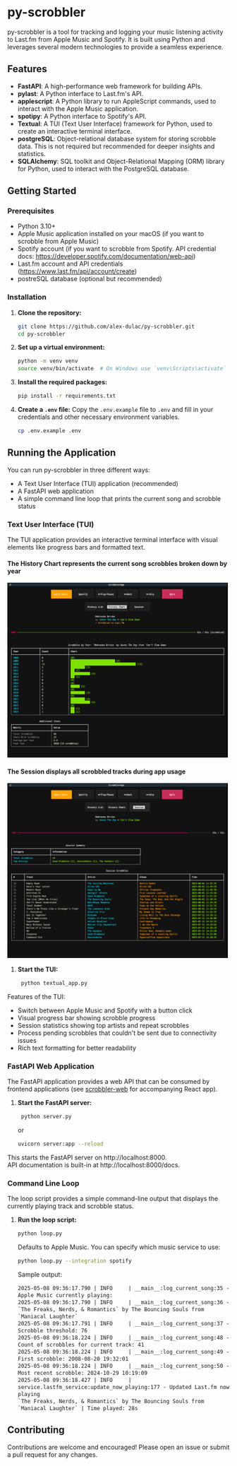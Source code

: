 # py-scrobbler

py-scrobbler is a tool for tracking and logging your music listening activity to Last.fm from Apple Music and Spotify. It is built using Python and leverages several modern technologies to provide a seamless experience.

## Features

- **FastAPI**: A high-performance web framework for building APIs.
- **pylast**: A Python interface to Last.fm's API.
- **applescript**: A Python library to run AppleScript commands, used to interact with the Apple Music application.
- **spotipy**: A Python interface to Spotify's API.
- **Textual**: A TUI (Text User Interface) framework for Python, used to create an interactive terminal interface.
- **postgreSQL**: Object-relational database system for storing scrobble data. This is not required but recommended for deeper insights and statistics.
- **SQLAlchemy**: SQL toolkit and Object-Relational Mapping (ORM) library for Python, used to interact with the PostgreSQL database.

## Getting Started

### Prerequisites

- Python 3.10+
- Apple Music application installed on your macOS (if you want to scrobble from Apple Music)
- Spotify account (if you want to scrobble from Spotify. API credential docs: https://developer.spotify.com/documentation/web-api)
- Last.fm account and API credentials (https://www.last.fm/api/account/create)
- postreSQL database (optional but recommended)

### Installation

1. **Clone the repository:**
    ```sh
    git clone https://github.com/alex-dulac/py-scrobbler.git
    cd py-scrobbler
    ```

2. **Set up a virtual environment:**
    ```sh
    python -m venv venv
    source venv/bin/activate  # On Windows use `venv\Scripts\activate`
    ```

3. **Install the required packages:**
    ```sh
    pip install -r requirements.txt
    ```

4. **Create a `.env` file:**
   Copy the `.env.example` file to `.env` and fill in your credentials and other necessary environment variables.
    ```sh
    cp .env.example .env
    ```

## Running the Application

You can run py-scrobbler in three different ways:

   - A Text User Interface (TUI) application (recommended)
   - A FastAPI web application 
   - A simple command line loop that prints the current song and scrobble status

### Text User Interface (TUI)

The TUI application provides an interactive terminal interface with visual elements like progress bars and formatted text.

#### The History Chart represents the current song scrobbles broken down by year
<img src="library/images/tui_chart.png" alt="drawing" width="500"/>

#### The Session displays all scrobbled tracks during app usage
<img src="library/images/tui_session.png" alt="drawing" width="500"/>

1. **Start the TUI:**
   ```sh
    python textual_app.py
    ```
   
Features of the TUI:
- Switch between Apple Music and Spotify with a button click
- Visual progress bar showing scrobble progress
- Session statistics showing top artists and repeat scrobbles
- Process pending scrobbles that couldn't be sent due to connectivity issues
- Rich text formatting for better readability

### FastAPI Web Application

The FastAPI application provides a web API that can be consumed by frontend applications (see [scrobbler-web](https://github.com/alex-dulac/scrobbler-web) for accompanying React app).

1. **Start the FastAPI server:**
   ```sh
    python server.py
    ```
   or
    ```sh
    uvicorn server:app --reload
    ```
This starts the FastAPI server on http://localhost:8000.
<br>
API documentation is built-in at http://localhost:8000/docs.

### Command Line Loop

The loop script provides a simple command-line output that displays the currently playing track and scrobble status.

1. **Run the loop script:**
    ```sh
    python loop.py
    ```
   Defaults to Apple Music. You can specify which music service to use:
    ```sh
    python loop.py --integration spotify
    ```

   Sample output:
   ```
   2025-05-08 09:36:17.790 | INFO     | __main__:log_current_song:35 - Apple Music currently playing:
   2025-05-08 09:36:17.790 | INFO     | __main__:log_current_song:36 -   `The Freaks, Nerds, & Romantics` by The Bouncing Souls from `Maniacal Laughter`
   2025-05-08 09:36:17.791 | INFO     | __main__:log_current_song:37 - Scrobble threshold: 76
   2025-05-08 09:36:18.224 | INFO     | __main__:log_current_song:48 - Count of scrobbles for current track: 41
   2025-05-08 09:36:18.224 | INFO     | __main__:log_current_song:49 - First scrobble: 2008-08-20 19:32:01
   2025-05-08 09:36:18.224 | INFO     | __main__:log_current_song:50 - Most recent scrobble: 2024-10-29 10:19:09
   2025-05-08 09:36:18.427 | INFO     | service.lastfm_service:update_now_playing:177 - Updated Last.fm now playing
   `The Freaks, Nerds, & Romantics` by The Bouncing Souls from `Maniacal Laughter` | Time played: 28s
   ```

## Contributing

Contributions are welcome and encouraged! Please open an issue or submit a pull request for any changes.

